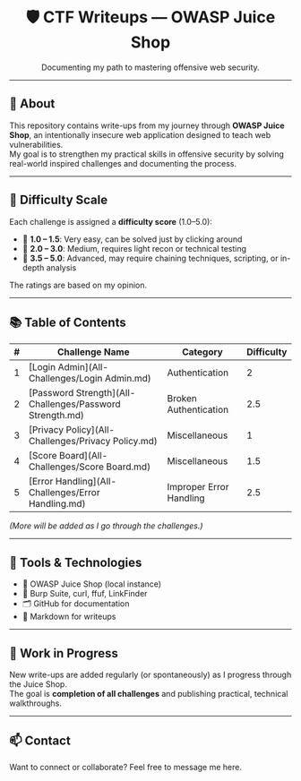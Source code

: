 <h1 align="center">🛡️ CTF Writeups — OWASP Juice Shop</h1>
<p align="center">Documenting my path to mastering offensive web security.</p>

---

## 🍹 About

This repository contains write-ups from my journey through **OWASP Juice Shop**, an intentionally insecure web application designed to teach web vulnerabilities.  
My goal is to strengthen my practical skills in offensive security by solving real-world inspired challenges and documenting the process.

---

## 🧮 Difficulty Scale

Each challenge is assigned a **difficulty score** (1.0–5.0):

- 🔹 **1.0 – 1.5**: Very easy, can be solved just by clicking around  
- 🔸 **2.0 – 3.0**: Medium, requires light recon or technical testing  
- 🔺 **3.5 – 5.0**: Advanced, may require chaining techniques, scripting, or in-depth analysis

The ratings are based on my opinion.

---

## 📚 Table of Contents

| #  | Challenge Name      | Category                 | Difficulty |
|----|---------------------|--------------------------|------------|
| 1  | [Login Admin](All-Challenges/Login Admin.md)        | Authentication           | 2          |
| 2  | [Password Strength](All-Challenges/Password Strength.md) | Broken Authentication     | 2.5        |
| 3  | [Privacy Policy](All-Challenges/Privacy Policy.md)      | Miscellaneous            | 1          |
| 4  | [Score Board](All-Challenges/Score Board.md)            | Miscellaneous            | 1.5        |
| 5  | [Error Handling](All-Challenges/Error Handling.md)      | Improper Error Handling  | 2.5        |

_(More will be added as I go through the challenges.)_

---

## 🧠 Tools & Technologies

- 🧪 OWASP Juice Shop (local instance)  
- 🧰 Burp Suite, curl, ffuf, LinkFinder  
- 🗂️ GitHub for documentation  
- 📝 Markdown for writeups  

---

## 🚧 Work in Progress

New write-ups are added regularly (or spontaneously) as I progress through the Juice Shop.  
The goal is **completion of all challenges** and publishing practical, technical walkthroughs.

---

## 📫 Contact

Want to connect or collaborate? Feel free to message me here.
